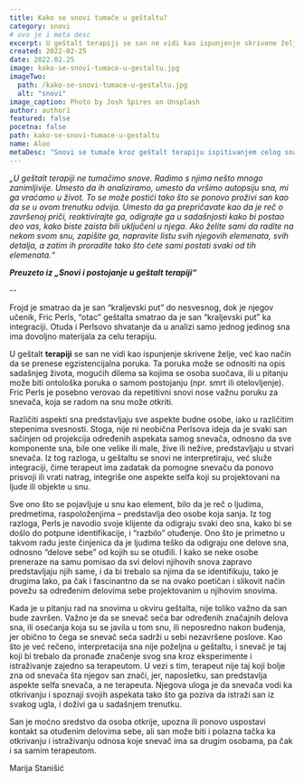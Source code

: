 ```yaml
---
title: Kako se snovi tumače u geštaltu?
category: snovi
# ovo je i meta desc
excerpt: U geštalt terapiji se san ne vidi kao ispunjenje skrivene želje, već kao način da se prenese egzistencijalna poruka.
created: 2022-02-25
date: 2022.02.25
image: kako-se-snovi-tumace-u-gestaltu.jpg
imageTwo:
  path: /kako-se-snovi-tumace-u-gestaltu.jpg
  alt: "snovi"
image_caption: Photo by Josh Spires on Unsplash
author: author1
featured: false
pocetna: false
path: kako-se-snovi-tumace-u-gestaltu
name: Aloo
metaDesc: "Snovi se tumače kroz geštalt terapiju ispitivanjem celog sna i odnosa između njegovih delova. Ovaj članak ispituje kako se snovi tumače u geštalt terapiji."
---
```


*„U geštalt terapiji ne tumačimo snove. Radimo s njima nešto mnogo zanimljivije. Umesto da ih analiziramo, umesto da vršimo autopsiju sna, mi ga vraćamo u život. To se može postići tako što se ponovo proživi san kao da se u ovom trenutku odvija. Umesto da ga prepričavate kao da je reč o završenoj priči, reaktivirajte ga, odigrajte ga u sadašnjosti kako bi postao deo vas, kako biste zaista bili uključeni u njega. Ako želite sami da radite na nekom svom snu, zapišite ga, napravite listu svih njegovih elemenata, svih detalja, a zatim ih proradite tako što ćete sami postati svaki od tih elemenata.“*

***Preuzeto iz „Snovi i postojanje u geštalt terapiji“***

--

Frojd je smatrao da je san “kraljevski put” do nesvesnog, dok je njegov učenik, Fric Perls, “otac” geštalta smatrao da je san “kraljevski put” ka integraciji. Otuda i Perlsovo shvatanje da u analizi samo jednog jedinog sna ima dovoljno materijala za celu terapiju. 

U geštalt **terapiji** se san ne vidi kao ispunjenje skrivene želje, već kao način da se prenese egzistencijalna poruka. Ta poruka može se odnositi na opis sadašnjeg života, mogućih dilema sa kojima se osoba suočava, ili u pitanju može biti ontološka poruka o samom postojanju (npr. smrt ili otelovljenje). Fric Perls je posebno verovao da repetitivni snovi nose važnu poruku za snevača, koja se radom na snu može otkriti.

Različiti aspekti sna predstavljaju sve aspekte budne osobe, iako u različitim stepenima svesnosti. Stoga, nije ni neobična Perlsova ideja da je svaki san sačinjen od projekcija određenih aspekata samog snevača, odnosno da sve komponente sna, bile one velike ili male, žive ili nežive, predstavljaju u stvari snevača. Iz tog razloga, u geštaltu se snovi ne interpretiraju, već služe integraciji, čime terapeut ima zadatak da pomogne snevaču da ponovo prisvoji ili vrati natrag, integriše one aspekte selfa koji su projektovani na ljude ili objekte u snu.

Sve ono što se pojavljuje u snu kao element, bilo da je reč o ljudima, predmetima, raspoloženjima – predstavlja deo osobe koja sanja. Iz tog razloga, Perls je navodio svoje klijente da odigraju svaki deo sna, kako bi se došlo do potpune identifikacije, i “razbilo” otuđenje. Ono što je primetno u takvom radu jeste činjenica da je ljudima teško da odigraju one delove sna, odnosno “delove sebe” od kojih su se otuđili. I kako se neke osobe preneraze na samu pomisao da svi delovi njihovih snova zapravo predstavljaju njih same, i da bi trebalo sa njima da se identifikuju, tako je drugima lako, pa čak i fascinantno da se na ovako poetičan i slikovit način povežu sa određenim delovima sebe projektovanim u njihovim snovima.

Kada je u pitanju rad na snovima u okviru geštalta, nije toliko važno da san bude završen. Važno je da se snevač seća bar određenih značajnih delova sna, ili osećanja koja su se javila u tom snu, ili neposredno nakon buđenja, jer obično to čega se snevač seća sadrži u sebi nezavršene poslove. Kao što je već rečeno, interpretacija sna nije poželjna u geštaltu, i snevač je taj koji bi trebalo da pronađe značenje svog sna kroz eksperimente i istraživanje zajedno sa terapeutom. U vezi s tim, terapeut nije taj koji bolje zna od snevača šta njegov san znači, jer, naposletku, san predstavlja aspekte selfa snevača, a ne terapeuta. Njegova uloga je da snevača vodi ka otkrivanju i spoznaji svojih aspekata tako što ga poziva da istraži san iz svakog ugla, i doživi ga u sadašnjem trenutku. 

San je moćno sredstvo da osoba otkrije, upozna ili ponovo uspostavi kontakt sa otuđenim delovima sebe, ali san može biti i polazna tačka ka otkrivanju i istraživanju odnosa koje snevač ima sa drugim osobama, pa čak i sa samim terapeutom.         


Marija Stanišić